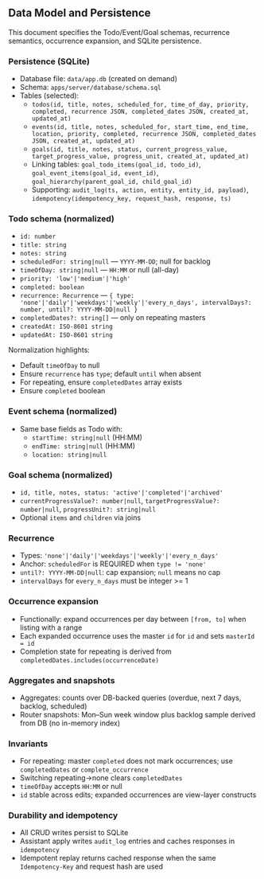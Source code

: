 ## Data Model and Persistence

This document specifies the Todo/Event/Goal schemas, recurrence semantics, occurrence expansion, and SQLite persistence.

### Persistence (SQLite)

- Database file: `data/app.db` (created on demand)
- Schema: `apps/server/database/schema.sql`
- Tables (selected):
  - `todos(id, title, notes, scheduled_for, time_of_day, priority, completed, recurrence JSON, completed_dates JSON, created_at, updated_at)`
  - `events(id, title, notes, scheduled_for, start_time, end_time, location, priority, completed, recurrence JSON, completed_dates JSON, created_at, updated_at)`
  - `goals(id, title, notes, status, current_progress_value, target_progress_value, progress_unit, created_at, updated_at)`
  - Linking tables: `goal_todo_items(goal_id, todo_id)`, `goal_event_items(goal_id, event_id)`, `goal_hierarchy(parent_goal_id, child_goal_id)`
  - Supporting: `audit_log(ts, action, entity, entity_id, payload)`, `idempotency(idempotency_key, request_hash, response, ts)`

### Todo schema (normalized)

- `id: number`
- `title: string`
- `notes: string`
- `scheduledFor: string|null` — `YYYY-MM-DD`; null for backlog
- `timeOfDay: string|null` — `HH:MM` or null (all-day)
- `priority: 'low'|'medium'|'high'`
- `completed: boolean`
- `recurrence: Recurrence` — `{ type: 'none'|'daily'|'weekdays'|'weekly'|'every_n_days', intervalDays?: number, until?: YYYY-MM-DD|null }`
- `completedDates?: string[]` — only on repeating masters
- `createdAt: ISO-8601 string`
- `updatedAt: ISO-8601 string`

Normalization highlights:
- Default `timeOfDay` to null
- Ensure `recurrence` has `type`; default `until` when absent
- For repeating, ensure `completedDates` array exists
- Ensure `completed` boolean

### Event schema (normalized)

- Same base fields as Todo with:
  - `startTime: string|null` (HH:MM)
  - `endTime: string|null` (HH:MM)
  - `location: string|null`

### Goal schema (normalized)

- `id, title, notes, status: 'active'|'completed'|'archived'`
- `currentProgressValue?: number|null`, `targetProgressValue?: number|null`, `progressUnit?: string|null`
- Optional `items` and `children` via joins

### Recurrence

- Types: `'none'|'daily'|'weekdays'|'weekly'|'every_n_days'`
- Anchor: `scheduledFor` is REQUIRED when `type != 'none'`
- `until?: YYYY-MM-DD|null`: cap expansion; `null` means no cap
- `intervalDays` for `every_n_days` must be integer >= 1

### Occurrence expansion

- Functionally: expand occurrences per day between `[from, to]` when listing with a range
- Each expanded occurrence uses the master `id` for `id` and sets `masterId = id`
- Completion state for repeating is derived from `completedDates.includes(occurrenceDate)`

### Aggregates and snapshots

- Aggregates: counts over DB-backed queries (overdue, next 7 days, backlog, scheduled)
- Router snapshots: Mon–Sun week window plus backlog sample derived from DB (no in-memory index)

### Invariants

- For repeating: master `completed` does not mark occurrences; use `completedDates` or `complete_occurrence`
- Switching repeating→none clears `completedDates`
- `timeOfDay` accepts `HH:MM` or null
- `id` stable across edits; expanded occurrences are view-layer constructs

### Durability and idempotency

- All CRUD writes persist to SQLite
- Assistant apply writes `audit_log` entries and caches responses in `idempotency`
- Idempotent replay returns cached response when the same `Idempotency-Key` and request hash are used



